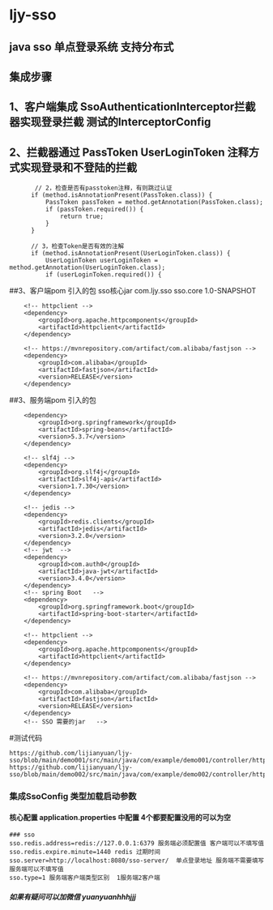 # ljy-sso

## java sso 单点登录系统 支持分布式  

## 集成步骤
## 1、客户端集成  SsoAuthenticationInterceptor拦截器实现登录拦截 测试的InterceptorConfig 
## 2、拦截器通过   PassToken      UserLoginToken 注释方式实现登录和不登陆的拦截
           // 2，检查是否有passtoken注释，有则跳过认证
          if (method.isAnnotationPresent(PassToken.class)) {
              PassToken passToken = method.getAnnotation(PassToken.class);
              if (passToken.required()) {
                  return true;
              }
          }
  
          // 3，检查Token是否有效的注解
          if (method.isAnnotationPresent(UserLoginToken.class)) {
              UserLoginToken userLoginToken = method.getAnnotation(UserLoginToken.class);
              if (userLoginToken.required()) {
              
##3、客户端pom 引入的包
         sso核心jar
         <dependency>
            <groupId>com.ljy.sso</groupId>
            <artifactId>sso.core</artifactId>
            <version>1.0-SNAPSHOT</version>
        </dependency>

        <!-- httpclient -->
        <dependency>
            <groupId>org.apache.httpcomponents</groupId>
            <artifactId>httpclient</artifactId>
        </dependency>

        <!-- https://mvnrepository.com/artifact/com.alibaba/fastjson -->
        <dependency>
            <groupId>com.alibaba</groupId>
            <artifactId>fastjson</artifactId>
            <version>RELEASE</version>
        </dependency>
##3、服务端pom 引入的包
<!-- SSO 需要的jar   -->
        <dependency>
            <groupId>org.springframework</groupId>
            <artifactId>spring-beans</artifactId>
            <version>5.3.7</version>
        </dependency>

        <!-- slf4j -->
        <dependency>
            <groupId>org.slf4j</groupId>
            <artifactId>slf4j-api</artifactId>
            <version>1.7.30</version>
        </dependency>

        <!-- jedis -->
        <dependency>
            <groupId>redis.clients</groupId>
            <artifactId>jedis</artifactId>
            <version>3.2.0</version>
        </dependency>
        <!-- jwt  -->
        <dependency>
            <groupId>com.auth0</groupId>
            <artifactId>java-jwt</artifactId>
            <version>3.4.0</version>
        </dependency>
        <!-- spring Boot   -->
        <dependency>
            <groupId>org.springframework.boot</groupId>
            <artifactId>spring-boot-starter</artifactId>
        </dependency>

        <!-- httpclient -->
        <dependency>
            <groupId>org.apache.httpcomponents</groupId>
            <artifactId>httpclient</artifactId>
        </dependency>

        <!-- https://mvnrepository.com/artifact/com.alibaba/fastjson -->
        <dependency>
            <groupId>com.alibaba</groupId>
            <artifactId>fastjson</artifactId>
            <version>RELEASE</version>
        </dependency>
        <!-- SSO 需要的jar   -->

#测试代码 

    https://github.com/lijianyuan/ljy-sso/blob/main/demo001/src/main/java/com/example/demo001/controller/http/user.http
    https://github.com/lijianyuan/ljy-sso/blob/main/demo002/src/main/java/com/example/demo002/controller/http/user.http
    
###  集成SsoConfig 类型加载启动参数
#### 核心配置  application.properties 中配置 4个都要配置没用的可以为空
    ### sso
    sso.redis.address=redis://127.0.0.1:6379 服务端必须配置值 客户端可以不填写值
    sso.redis.expire.minute=1440 redis 过期时间
    sso.server=http://localhost:8080/sso-server/  单点登录地址 服务端不需要填写 服务端可以不填写值
    sso.type=1 服务端客户端类型区别  1服务端2客户端
##### 如果有疑问可以加微信  yuanyuanhhhjjj